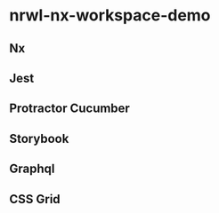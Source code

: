 # nrwl-nx-workspace-demo

## Nx

## Jest

## Protractor Cucumber

## Storybook

## Graphql

## CSS Grid
